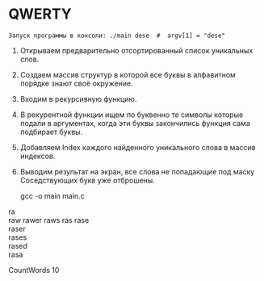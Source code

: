 # QWERTY
    Запуск программы в консоли: ./main dese  #  argv[1] = "dese"
    
1. Открываем предварительно отсортированный список уникальных слов.
1. Создаем массив структур в которой все буквы в алфавитном порядке знают своё окружение.
2. Входим в рекурсивную функцию.
3. В рекурентной функции ищем по буквенно те символы которые подали в аргументах, когда эти буквы закончились функция сама подбирает буквы.
4. Добавляем Index каждого найденного уникального слова в массив индексов.
5. Выводим результат на экран, все слова не попадающие под маску Соседствующих букв уже отброшены.

	gcc -o main main.c

ra	
raw
rawer
raws
ras
rase	
raser	
rases	
rased	
rasa

CountWords 10 